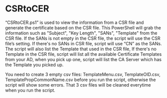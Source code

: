 # CSRtoCER
“CSRtoCER.ps1” is used to view the information from a CSR file and generate the certificate based on the CSR file.
This PowerShell will grab the information such as "Subject", "Key Length", "SANs", "Template" from the CSR file.
If the SANs is not empty in the CSR file, the script will use the CSR file’s setting. If there's no SANs in CSR file, script will use “CN” as the SANs.
The script will also list the Template that used in the CSR file, If there's no Template in the CSR file, script will list all the available Certificate Templates from your AD, when you pick up one, script will list the CA Server which has the Template you picked up. 

You need to create 3 empty csv files: TemplateMenu.csv, TemplateOID.csv, TemplatePropCommonName.csv before you run the script, otherwise the script will show some errors. That 3 csv files will be cleaned everytime when you run the script.

